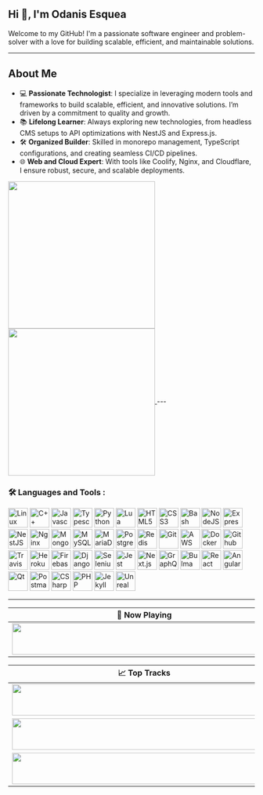 ## Hi 👋, I'm Odanis Esquea

Welcome to my GitHub! I'm a passionate software engineer and problem-solver with a love for building scalable, efficient, and maintainable solutions.  

---

## About Me  
- 💻 **Passionate Technologist**: I specialize in leveraging modern tools and frameworks to build scalable, efficient, and innovative solutions. I’m driven by a commitment to quality and growth.   
- 📚 **Lifelong Learner**: Always exploring new technologies, from headless CMS setups to API optimizations with NestJS and Express.js.  
- 🛠 **Organized Builder**: Skilled in monorepo management, TypeScript configurations, and creating seamless CI/CD pipelines.  
- 🌐 **Web and Cloud Expert**: With tools like Coolify, Nginx, and Cloudflare, I ensure robust, secure, and scalable deployments.
  
<a href="https://github.com/anuraghazra/github-readme-stats">
  <img height=300 align="center" src="https://github-readme-stats-git-master-odanis-esqueas-projects.vercel.app/api?username=ReiseArnor&theme=radical&show=reviews,discussions_started,discussions_answered,prs_merged,prs_merged_percentage&show_icons=true" />
</a>
<a href="https://github.com/anuraghazra/github-readme-stats">
  <img height=300 align="center" src="https://github-readme-stats-git-master-odanis-esqueas-projects.vercel.app/api/top-langs/?username=ReiseArnor&theme=radical&langs_count=20&layout=compact&card_width=320" />
</a>
---

### :hammer_and_wrench: Languages and Tools :
<div>
  <img src="https://cdn.jsdelivr.net/gh/devicons/devicon@latest/icons/linux/linux-original.svg" width="40" height="40" title="Linux" alt="Linux"/>    
  <img src="https://cdn.jsdelivr.net/gh/devicons/devicon@latest/icons/cplusplus/cplusplus-original.svg" width="40" height="40" title="C++" alt="C++"/>
  <img src="https://cdn.jsdelivr.net/gh/devicons/devicon@latest/icons/javascript/javascript-original.svg" width="40" height="40" title="Javascript" alt="Javascript"/>
  <img src="https://cdn.jsdelivr.net/gh/devicons/devicon@latest/icons/typescript/typescript-original.svg" width="40" height="40" title="Typescript" alt="Typescript"/>
  <img src="https://cdn.jsdelivr.net/gh/devicons/devicon@latest/icons/python/python-original.svg" width="40" height="40" title="Python" alt="Python"/>
  <img src="https://cdn.jsdelivr.net/gh/devicons/devicon@latest/icons/lua/lua-original.svg" width="40" height="40" title="Lua" alt="Lua"/>
  <img src="https://cdn.jsdelivr.net/gh/devicons/devicon@latest/icons/html5/html5-original.svg" width="40" height="40" title="HTML5" alt="HTML5"/>
  <img src="https://cdn.jsdelivr.net/gh/devicons/devicon@latest/icons/css3/css3-original.svg" width="40" height="40" title="CSS3" alt="CSS3"/>
  <img src="https://cdn.jsdelivr.net/gh/devicons/devicon@latest/icons/bash/bash-original.svg" width="40" height="40" title="Bash" alt="Bash"/>
  <img src="https://cdn.jsdelivr.net/gh/devicons/devicon@latest/icons/nodejs/nodejs-original-wordmark.svg" width="40" height="40" title="NodeJS" alt="NodeJS"/>
  <img src="https://cdn.jsdelivr.net/gh/devicons/devicon@latest/icons/express/express-original-wordmark.svg" width="40" height="40" title="ExpressJS" alt="ExpressJS"/>
  <img src="https://cdn.jsdelivr.net/gh/devicons/devicon@latest/icons/nestjs/nestjs-original-wordmark.svg" width="40" height="40" title="NestJS" alt="NestJS"/>
  <img src="https://cdn.jsdelivr.net/gh/devicons/devicon@latest/icons/nginx/nginx-original.svg" width="40" height="40" title="Nginx" alt="Nginx"/>
  <img src="https://cdn.jsdelivr.net/gh/devicons/devicon@latest/icons/mongodb/mongodb-original-wordmark.svg" width="40" height="40" title="MongoDB" alt="MongoDB"/>
  <img src="https://cdn.jsdelivr.net/gh/devicons/devicon@latest/icons/mysql/mysql-original-wordmark.svg" width="40" height="40" title="MySQL" alt="MySQL"/>
  <img src="https://cdn.jsdelivr.net/gh/devicons/devicon@latest/icons/mariadb/mariadb-original-wordmark.svg" width="40" height="40" title="MariaDB" alt="MariaDB"/>
  <img src="https://cdn.jsdelivr.net/gh/devicons/devicon@latest/icons/postgresql/postgresql-original-wordmark.svg" width="40" height="40" title="PostgreSQL" alt="PostgreSQL"/>
  <img src="https://cdn.jsdelivr.net/gh/devicons/devicon@latest/icons/redis/redis-original-wordmark.svg" width="40" height="40" title="Redis" alt="Redis"/>
  <img src="https://cdn.jsdelivr.net/gh/devicons/devicon@latest/icons/git/git-original.svg" width="40" height="40" title="Git" alt="Git"/>
  <img src="https://cdn.jsdelivr.net/gh/devicons/devicon@latest/icons/amazonwebservices/amazonwebservices-original-wordmark.svg" width="40" height="40" title="AWS" alt="AWS"/>
  <img src="https://cdn.jsdelivr.net/gh/devicons/devicon@latest/icons/docker/docker-original-wordmark.svg" width="40" height="40" title="Docker" alt="Docker"/>
  <img src="https://cdn.jsdelivr.net/gh/devicons/devicon@latest/icons/githubactions/githubactions-original.svg" width="40" height="40" title="Github Actions" alt="Github Actions"/>     
  <img src="https://cdn.jsdelivr.net/gh/devicons/devicon@latest/icons/travis/travis-original-wordmark.svg" width="40" height="40" title="TravisCI" alt="TravisCI"/>
  <img src="https://cdn.jsdelivr.net/gh/devicons/devicon@latest/icons/heroku/heroku-plain-wordmark.svg" width="40" height="40" title="Heroku" alt="Heroku"/>
  <img src="https://cdn.jsdelivr.net/gh/devicons/devicon@latest/icons/firebase/firebase-original.svg" width="40" height="40" title="Firebase" alt="Firebase"/>
  <img src="https://cdn.jsdelivr.net/gh/devicons/devicon@latest/icons/django/django-plain-wordmark.svg" width="40" height="40" title="Django" alt="Django"/>
  <img src="https://cdn.jsdelivr.net/gh/devicons/devicon@latest/icons/selenium/selenium-original.svg" width="40" height="40" title="Selenium" alt="Selenium"/>
  <img src="https://cdn.jsdelivr.net/gh/devicons/devicon@latest/icons/jest/jest-plain.svg" width="40" height="40" title="Jest" alt="Jest"/>
  <img src="https://cdn.jsdelivr.net/gh/devicons/devicon@latest/icons/nextjs/nextjs-original-wordmark.svg" width="40" height="40" title="Next.js" alt="Next.js"/>
  <img src="https://cdn.jsdelivr.net/gh/devicons/devicon@latest/icons/graphql/graphql-plain.svg" width="40" height="40" title="GraphQL" alt="GraphQL"/>
  <img src="https://cdn.jsdelivr.net/gh/devicons/devicon@latest/icons/bulma/bulma-plain.svg" width="40" height="40" title="Bulma" alt="Bulma"/>
  <img src="https://cdn.jsdelivr.net/gh/devicons/devicon@latest/icons/react/react-original.svg" width="40" height="40" title="React" alt="React"/>
  <img src="https://cdn.jsdelivr.net/gh/devicons/devicon@latest/icons/angular/angular-original.svg" width="40" height="40" title="Angular" alt="Angular"/>
  <img src="https://cdn.jsdelivr.net/gh/devicons/devicon@latest/icons/qt/qt-original.svg" width="40" height="40" title="Qt" alt="Qt"/>
  <img src="https://cdn.jsdelivr.net/gh/devicons/devicon@latest/icons/postman/postman-original.svg" width="40" height="40" title="Postman" alt="Postman"/>
  <img src="https://cdn.jsdelivr.net/gh/devicons/devicon@latest/icons/csharp/csharp-original.svg" width="40" height="40" title="CSharp" alt="CSharp"/>
  <img src="https://cdn.jsdelivr.net/gh/devicons/devicon@latest/icons/php/php-original.svg" width="40" height="40" title="PHP" alt="PHP"/>
  <img src="https://cdn.jsdelivr.net/gh/devicons/devicon@latest/icons/jekyll/jekyll-original.svg" width="40" height="40" title="Jekyll" alt="Jekyll"/>
  <img src="https://cdn.jsdelivr.net/gh/devicons/devicon@latest/icons/unrealengine/unrealengine-original.svg" width="40" height="40" title="Unreal Engine" alt="Unreal Engine"/>
</div>

---

| 🎵 Now Playing                                                                                                                    |
| ------------------------------------------------------------------------------------------------------------------------------ |
| <a href="https://natemoo-re-git-master-odanis-esqueas-projects.vercel.app/now-playing?open"><img src="https://natemoo-re-git-master-odanis-esqueas-projects.vercel.app/now-playing" width="540" height="64"></a> |


<table>
  <thead>
    <tr>
      <th>📈 Top Tracks</th>
    </tr>
  </thead>
  <tbody>
    <tr>
      <td><a href="https://natemoo-re-git-master-odanis-esqueas-projects.vercel.app/top-tracks?i=1&open"><img src="https://natemoo-re-git-master-odanis-esqueas-projects.vercel.app/top-tracks?i=1" width="540" height="64"></a></td>
    </tr>
    <tr></tr> <!-- hide gray row -->
    <tr>
      <td><a href="https://natemoo-re-git-master-odanis-esqueas-projects.vercel.app/top-tracks?i=2&open"><img src="https://natemoo-re-git-master-odanis-esqueas-projects.vercel.app/top-tracks?i=2" width="540" height="64"></a></td>
    </tr>
    <tr></tr> <!-- hide gray row -->
    <tr>
      <td><a href="https://natemoo-re-git-master-odanis-esqueas-projects.vercel.app/top-tracks?i=3&open"><img src="https://natemoo-re-git-master-odanis-esqueas-projects.vercel.app/top-tracks?i=3" width="540" height="64"></a></td>
    </tr>
  </tbody>
</table>

<!--
**ReiseArnor/ReiseArnor** is a ✨ _special_ ✨ repository because its `README.md` (this file) appears on your GitHub profile.

Here are some ideas to get you started:

- 🔭 I’m currently working on ...
- 🌱 I’m currently learning ...
- 👯 I’m looking to collaborate on ...
- 🤔 I’m looking for help with ...
- 💬 Ask me about ...
- 📫 How to reach me: ...
- 😄 Pronouns: ...
- ⚡ Fun fact: ...
-->
